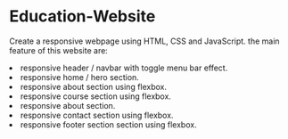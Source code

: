 # Education-Website
Create a responsive webpage using HTML, CSS and JavaScript.
the main feature of this website are:

<li>responsive header / navbar with toggle menu bar effect.
<li>responsive home / hero section.
<li>responsive about section using flexbox.
<li>responsive course section using flexbox.
<li>responsive about section.
<li>responsive contact section using flexbox.
<li>responsive footer section section using flexbox.
